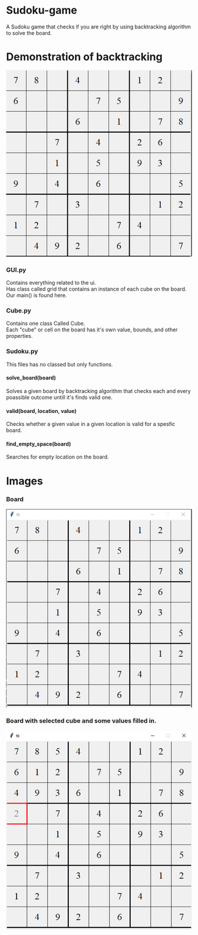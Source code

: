 # Sudoku-game
A Sudoku game that checks if you are right by using backtracking algorithm to solve the board.

# Demonstration of backtracking
![gif](https://github.com/yuvalco/Sudoku-game/blob/master/sudoku.gif)

### GUI.py
Contains everything related to the ui.  
Has class called grid that contains an instance of each cube on the board.  
Our main() is found here.
### Cube.py
Contains one class Called Cube.  
Each "cube" or cell on the board has it's own value, bounds, and other properties.
### Sudoku.py
This files has no classed but only functions.
#### solve_board(board)
Solves a given board by backtracking algorithm that checks each and every poassible outcome untill it's finds valid one.
#### valid(board, location, value)
Checks whether a given value in a given location is valid for a spesfic board.
#### find_empty_space(board)
Searches for empty location on the board.


# Images
### Board
![image1](https://github.com/yuvalco/Sudoku-game/blob/master/1.png)

### Board with selected cube and some values filled in.
![image2](https://github.com/yuvalco/Sudoku-game/blob/master/2.png)
